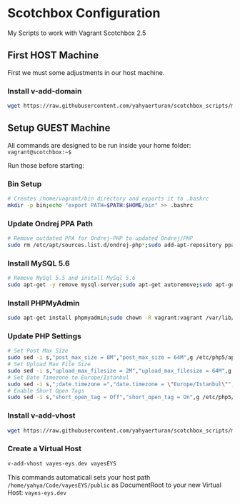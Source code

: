 # Scotchbox Configuration
My Scripts to work with Vagrant Scotchbox 2.5

## First HOST Machine
First we must some adjustments in our host machine.

### Install v-add-domain
```bash
wget https://raw.githubusercontent.com/yahyaerturan/scotchbox_scripts/master/v-add-vhost --output-document=bin/v-add-vhost;chmod +x bin/v-add-vhost
```

## Setup GUEST Machine
All commands are designed to be run inside your home folder: `vagrant@scotchbox:~$ `

Run those before starting:

### Bin Setup
```bash
# Creates /home/vagrant/bin directory and exports it to .bashrc
mkdir -p bin;echo "export PATH=$PATH:$HOME/bin" >> .bashrc
```

### Update Ondrej PPA Path
```bash
# Remove outdated PPA for Ondrej-PHP to updated Ondrej/PHP
sudo rm /etc/apt/sources.list.d/ondrej-php*;sudo add-apt-repository ppa:ondrej/php;sudo apt-get update;
```
### Install MySQL 5.6
```bash
# Remove MySql 5.5 and install MySql 5.6
sudo apt-get -y remove mysql-server;sudo apt-get autoremove;sudo apt-get -y install mysql-client-5.6 mysql-client-core-5.6;sudo apt-get -y install mysql-server-5.6
```
### Install PHPMyAdmin
```bash
sudo apt-get install phpmyadmin;sudo chown -R vagrant:vagrant /var/lib/phpmyadmin/tmp/
```
### Update PHP Settings
```bash
# Set Post Max Size
sudo sed -i s,"post_max_size = 8M","post_max_size = 64M",g /etc/php5/apache2/php.ini
# Set Upload Max File Size
sudo sed -i s,"upload_max_filesize = 2M","upload_max_filesize = 64M",g /etc/php5/apache2/php.ini
# Set Date Timezone to Europe/Istanbul
sudo sed -i s,";date.timezone =","date.timezone = \"Europe/Istanbul\"",g /etc/php5/apache2/php.ini
# Enable Short Open Tags
sudo sed -i s,"short_open_tag = Off","short_open_tag = On",g /etc/php5/apache2/php.ini
```
### Install v-add-vhost
```bash
wget https://raw.githubusercontent.com/yahyaerturan/scotchbox_scripts/master/v-add-vhost --output-document=bin/v-add-vhost;chmod +x bin/v-add-vhost
```

### Create a Virtual Host
```bash
v-add-vhost vayes-eys.dev vayesEYS
```
This commands automaticall sets your host path `/home/yahya/Code/vayesEYS/public` as DocumentRoot to your new Virtual Host: `vayes-eys.dev`
